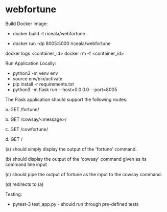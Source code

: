 # webfortune

Build Docker Image:

- docker build -t riceala/webfortune .

- docker run -dp 8005:5000 riceala/webfortune

docker logs \<container_id>
docker rm -f \<container_id>

Run Application Locally:

 - python3 -m venv env
 - source env/bin/activate
 - pip install -r requirements.txt
 - python3 -m flask run --host=0.0.0.0 --port=8005

The Flask application should support the following routes:

a. GET /fortune/

b. GET /cowsay/\<message>/
 
c. GET /cowfortune/
 
d. GET /
 
(a) should simply display the output of the 'fortune' command.
 
(b) should display the output of the 'cowsay' command given <message> as
its command line input
 
(c) should pipe the output of fortune as the input to the cowsay command.
 
(d) redirects to (a)
 
 Testing:
 - pytest-3 test_app.py - should run through pre-defined tests 
